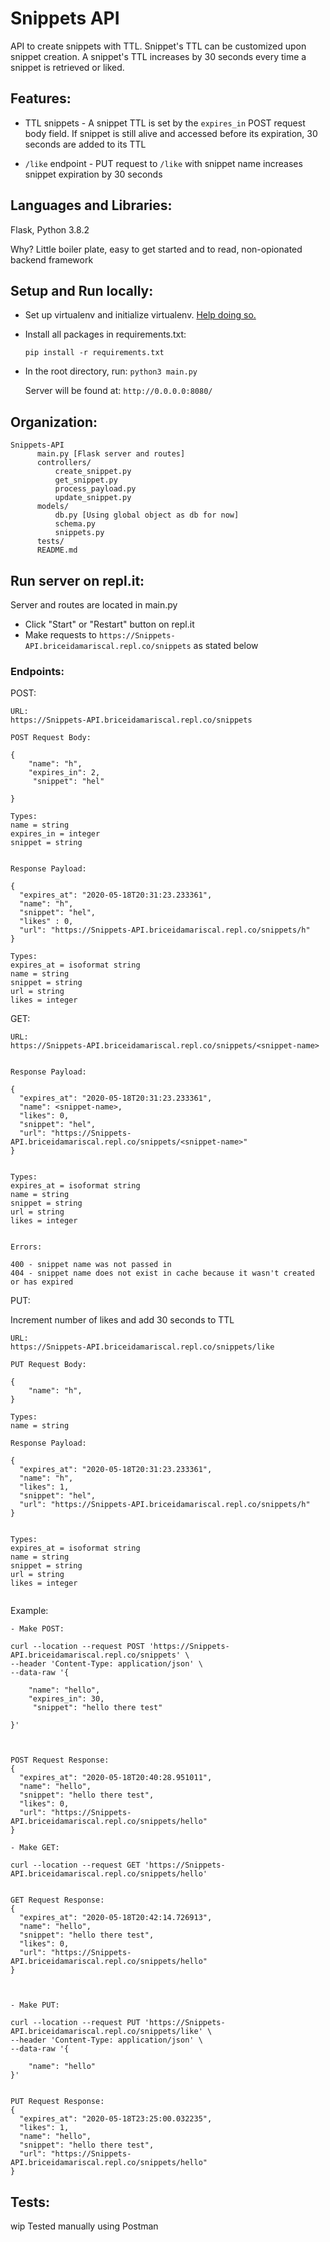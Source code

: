 # Snippets API

API to create snippets with TTL. Snippet's TTL can be customized upon snippet creation. 
A snippet's TTL increases by 30 seconds every time a snippet is retrieved or liked.  


## Features: 
* TTL snippets - A snippet TTL is set by the `expires_in` POST request body field. If snippet is still alive and accessed before its expiration, 30 seconds are added to its TTL

* `/like` endpoint - PUT request to `/like` with snippet name increases snippet expiration by 30 seconds


## Languages and Libraries: 
Flask, Python 3.8.2

Why? Little boiler plate, easy to get started and to read, non-opionated backend framework


## Setup and Run locally:

* Set up virtualenv and initialize virtualenv. [Help doing so.](https://packaging.python.org/guides/installing-using-pip-and-virtual-environments/)
* Install all packages in requirements.txt:

    `pip install -r requirements.txt`
    
* In the root directory, run:
    `python3 main.py`
    
    Server will be found at: `http://0.0.0.0:8080/`




## Organization:
```
Snippets-API
      main.py [Flask server and routes]   
      controllers/
          create_snippet.py
          get_snippet.py
          process_payload.py
          update_snippet.py
      models/
          db.py [Using global object as db for now]
          schema.py
          snippets.py
      tests/
      README.md
```




## Run server on repl.it:

Server and routes are located in main.py 
* Click "Start" or "Restart" button on repl.it
* Make requests to `https://Snippets-API.briceidamariscal.repl.co/snippets` as stated below


### Endpoints:

POST:

```
URL:
https://Snippets-API.briceidamariscal.repl.co/snippets

POST Request Body:

{
	"name": "h",
	"expires_in": 2,
	 "snippet": "hel"
	
}

Types:
name = string
expires_in = integer
snippet = string


Response Payload:

{
  "expires_at": "2020-05-18T20:31:23.233361",
  "name": "h",
  "snippet": "hel",
  "likes" : 0,
  "url": "https://Snippets-API.briceidamariscal.repl.co/snippets/h"
}

Types:
expires_at = isoformat string
name = string
snippet = string
url = string
likes = integer

```

GET:

```
URL:
https://Snippets-API.briceidamariscal.repl.co/snippets/<snippet-name>


Response Payload:

{
  "expires_at": "2020-05-18T20:31:23.233361",
  "name": <snippet-name>,
  "likes": 0,
  "snippet": "hel",
  "url": "https://Snippets-API.briceidamariscal.repl.co/snippets/<snippet-name>"
}


Types:
expires_at = isoformat string
name = string
snippet = string
url = string
likes = integer


Errors:

400 - snippet name was not passed in
404 - snippet name does not exist in cache because it wasn't created or has expired

```


PUT:

Increment number of likes and add 30 seconds to TTL
```
URL:
https://Snippets-API.briceidamariscal.repl.co/snippets/like

PUT Request Body:

{
	"name": "h",	
}

Types:
name = string

Response Payload:

{
  "expires_at": "2020-05-18T20:31:23.233361",
  "name": "h",
  "likes": 1,
  "snippet": "hel",
  "url": "https://Snippets-API.briceidamariscal.repl.co/snippets/h"
}


Types:
expires_at = isoformat string
name = string
snippet = string
url = string
likes = integer


```


Example:

```
- Make POST:

curl --location --request POST 'https://Snippets-API.briceidamariscal.repl.co/snippets' \
--header 'Content-Type: application/json' \
--data-raw '{
	
	"name": "hello",
	"expires_in": 30,
	 "snippet": "hello there test"
	
}'



POST Request Response:
{
  "expires_at": "2020-05-18T20:40:28.951011",
  "name": "hello",
  "snippet": "hello there test",
  "likes": 0,
  "url": "https://Snippets-API.briceidamariscal.repl.co/snippets/hello"
}

- Make GET:

curl --location --request GET 'https://Snippets-API.briceidamariscal.repl.co/snippets/hello'


GET Request Response:
{
  "expires_at": "2020-05-18T20:42:14.726913",
  "name": "hello",
  "snippet": "hello there test",
  "likes": 0,
  "url": "https://Snippets-API.briceidamariscal.repl.co/snippets/hello"
}



- Make PUT:

curl --location --request PUT 'https://Snippets-API.briceidamariscal.repl.co/snippets/like' \
--header 'Content-Type: application/json' \
--data-raw '{
	
	"name": "hello"
}'


PUT Request Response:
{
  "expires_at": "2020-05-18T23:25:00.032235",
  "likes": 1,
  "name": "hello",
  "snippet": "hello there test",
  "url": "https://Snippets-API.briceidamariscal.repl.co/snippets/hello"
}

```

## Tests:
wip
Tested manually using Postman 
